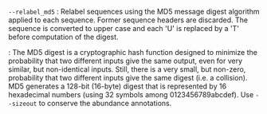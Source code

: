`--relabel_md5`
: Relabel sequences using the MD5 message digest algorithm applied to
  each sequence. Former sequence headers are discarded. The sequence
  is converted to upper case and each 'U' is replaced by a 'T' before
  computation of the digest.

: The MD5 digest is a cryptographic hash function designed to minimize
  the probability that two different inputs give the same output, even
  for very similar, but non-identical inputs. Still, there is a very
  small, but non-zero, probability that two different inputs give the
  same digest (i.e. a collision). MD5 generates a 128-bit (16-byte)
  digest that is represented by 16 hexadecimal numbers (using 32
  symbols among 0123456789abcdef). Use `--sizeout` to conserve the
  abundance annotations.
